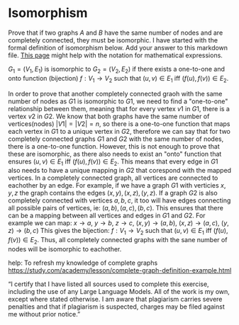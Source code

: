 # Isomorphism

Prove that if two graphs $A$ and $B$ have the same number of nodes and are
completely connected, they must be isomorphic. I have started with the formal
definition of isomorphism below. Add your answer to this markdown file. [This
page](https://docs.github.com/en/get-started/writing-on-github/working-with-advanced-formatting/writing-mathematical-expressions)
might help with the notation for mathematical expressions.

$G_1=(V_1 , E_1)$ is isomorphic to $G_2 = (V_2, E_2)$ if there exists a
one-to-one and onto function (bijection) $f: V_1 \rightarrow V_2$ such that $(u,v)
\in E_1$ iff $(f(u),f(v)) \in E_2$.

In order to prove that another completely connected graoh with the same number of nodes as $G1$ is isomorphic to $G1$, we need to find a "one-to-one" relationship between them, meaning that for every vertex $v1$ in $G1$, there is a vertex $v2$ in $G2$. We know that both graphs have the same number of vertices(nodes) $|V1| = |V2| = n$, so there is a one-to-one function that maps each vertex in $G1$ to a unique vertex in $G2$, therefore we can say that for two completely connected graphs $G1$ and $G2$ with the same number of nodes, there is a one-to-one function. However, this is not enough to prove that these are isomorphic, as there also needs to exist an "onto" function that ensures $(u,v) \in E_1$ iff $(f(u),f(v)) \in E_2$. This means that every edge in $G1$ also needs to have a unique mapping in $G2$ that corespond with the mapped vertices. In a completely connected graph, all vertices are connected to eachother by an edge. For example, if we have a graph $G1$ with verticies $x,y,z$ the graph contains the edges $(x,y), (x,z), (y,z)$. If a graph $G2$ is also completely connected with vertices $a,b,c$, it too will have edges connecting all possible pairs of vertices, ie: $(a,b), (a,c), (b,c)$. This ensures that there can be a mapping between all vertices and edges in $G1$ and $G2$. For example we can map: $x \rightarrow a$, $y \rightarrow b$, $z \rightarrow c$, $(x,y) \rightarrow (a,b)$, $(x,z) \rightarrow (a,c)$, $(y,z) \rightarrow (b,c)$ This gives the bijection: $f: V_1 \rightarrow V_2$ such that $(u,v) \in E_1$ iff $(f(u),f(v)) \in E_2$. Thus, all completely connected graphs with the sane number of nodes will be isomorphic to eachother.

help: To refresh my knowledge of complete graphs https://study.com/academy/lesson/complete-graph-definition-example.html

“I certify that I have listed all sources used to complete this exercise, including the use of any Large Language Models. All of the work is my own, except where stated otherwise. I am aware that plagiarism carries severe penalties and that if plagiarism is suspected, charges may be filed against me without prior notice.”
